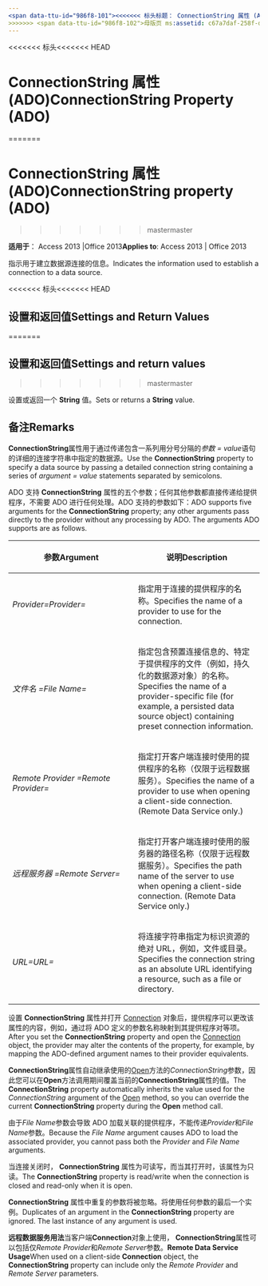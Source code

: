 ```yaml
---
<span data-ttu-id="986f8-101"><<<<<<< 标头标题： ConnectionString 属性 (ADO) TOCTitle: ConnectionString 属性 (ADO) === 标题： ConnectionString 属性 (ADO) TOCTitle: ConnectionString 属性 (ADO)</span><span class="sxs-lookup"><span data-stu-id="986f8-101"><<<<<<< HEAD title: ConnectionString Property (ADO) TOCTitle: ConnectionString Property (ADO) ======= title: ConnectionString property (ADO) TOCTitle: ConnectionString property (ADO)</span></span>
>>>>>>> <span data-ttu-id="986f8-102">母版页 ms:assetid: c67a7daf-258f-d99d-6475-a4aa98d1e99d ms:mtpsurl: https://msdn.microsoft.com/library/JJ249968(v=office.15) ms:contentKeyID: 48547627 ms.date: 09/18/2015 mtps_version: office.15.aspx</span><span class="sxs-lookup"><span data-stu-id="986f8-102">master ms:assetid: c67a7daf-258f-d99d-6475-a4aa98d1e99d ms:mtpsurl: https://msdn.microsoft.com/library/JJ249968(v=office.15) ms:contentKeyID: 48547627 ms.date: 09/18/2015 mtps_version: v=office.15</span></span>
---
```


<span data-ttu-id="986f8-103"><<<<<<< 标头</span><span class="sxs-lookup"><span data-stu-id="986f8-103"><<<<<<< HEAD</span></span>
# <a name="connectionstring-property-ado"></a><span data-ttu-id="986f8-104">ConnectionString 属性 (ADO)</span><span class="sxs-lookup"><span data-stu-id="986f8-104">ConnectionString Property (ADO)</span></span>
=======
# <a name="connectionstring-property-ado"></a><span data-ttu-id="986f8-105">ConnectionString 属性 (ADO)</span><span class="sxs-lookup"><span data-stu-id="986f8-105">ConnectionString property (ADO)</span></span>
>>>>>>> <span data-ttu-id="986f8-106">master</span><span class="sxs-lookup"><span data-stu-id="986f8-106">master</span></span>


<span data-ttu-id="986f8-107">**适用于**： Access 2013 |Office 2013</span><span class="sxs-lookup"><span data-stu-id="986f8-107">**Applies to**: Access 2013 | Office 2013</span></span>

<span data-ttu-id="986f8-108">指示用于建立数据源连接的信息。</span><span class="sxs-lookup"><span data-stu-id="986f8-108">Indicates the information used to establish a connection to a data source.</span></span>

<span data-ttu-id="986f8-109"><<<<<<< 标头</span><span class="sxs-lookup"><span data-stu-id="986f8-109"><<<<<<< HEAD</span></span>
## <a name="settings-and-return-values"></a><span data-ttu-id="986f8-110">设置和返回值</span><span class="sxs-lookup"><span data-stu-id="986f8-110">Settings and Return Values</span></span>
=======
## <a name="settings-and-return-values"></a><span data-ttu-id="986f8-111">设置和返回值</span><span class="sxs-lookup"><span data-stu-id="986f8-111">Settings and return values</span></span>
>>>>>>> <span data-ttu-id="986f8-112">master</span><span class="sxs-lookup"><span data-stu-id="986f8-112">master</span></span>

<span data-ttu-id="986f8-113">设置或返回一个 **String** 值。</span><span class="sxs-lookup"><span data-stu-id="986f8-113">Sets or returns a **String** value.</span></span>

## <a name="remarks"></a><span data-ttu-id="986f8-114">备注</span><span class="sxs-lookup"><span data-stu-id="986f8-114">Remarks</span></span>

<span data-ttu-id="986f8-115">**ConnectionString**属性用于通过传递包含一系列用分号分隔的*参数* *= value*语句的详细的连接字符串中指定的数据源。</span><span class="sxs-lookup"><span data-stu-id="986f8-115">Use the **ConnectionString** property to specify a data source by passing a detailed connection string containing a series of *argument* *= value* statements separated by semicolons.</span></span>

<span data-ttu-id="986f8-p101">ADO 支持 **ConnectionString** 属性的五个参数；任何其他参数都直接传递给提供程序，不需要 ADO 进行任何处理。ADO 支持的参数如下：</span><span class="sxs-lookup"><span data-stu-id="986f8-p101">ADO supports five arguments for the **ConnectionString** property; any other arguments pass directly to the provider without any processing by ADO. The arguments ADO supports are as follows.</span></span>

<table>
<colgroup>
<col style="width: 50%" />
<col style="width: 50%" />
</colgroup>
<thead>
<tr class="header">
<th><p><span data-ttu-id="986f8-118">参数</span><span class="sxs-lookup"><span data-stu-id="986f8-118">Argument</span></span></p></th>
<th><p><span data-ttu-id="986f8-119">说明</span><span class="sxs-lookup"><span data-stu-id="986f8-119">Description</span></span></p></th>
</tr>
</thead>
<tbody>
<tr class="odd">
<td><p><span data-ttu-id="986f8-120"><em>Provider=</em></span><span class="sxs-lookup"><span data-stu-id="986f8-120"><em>Provider=</em></span></span></p></td>
<td><p><span data-ttu-id="986f8-121">指定用于连接的提供程序的名称。</span><span class="sxs-lookup"><span data-stu-id="986f8-121">Specifies the name of a provider to use for the connection.</span></span></p></td>
</tr>
<tr class="even">
<td><p><span data-ttu-id="986f8-122"><em>文件名 =</em></span><span class="sxs-lookup"><span data-stu-id="986f8-122"><em>File Name=</em></span></span></p></td>
<td><p><span data-ttu-id="986f8-123">指定包含预置连接信息的、特定于提供程序的文件（例如，持久化的数据源对象）的名称。</span><span class="sxs-lookup"><span data-stu-id="986f8-123">Specifies the name of a provider-specific file (for example, a persisted data source object) containing preset connection information.</span></span></p></td>
</tr>
<tr class="odd">
<td><p><span data-ttu-id="986f8-124"><em>Remote Provider =</em></span><span class="sxs-lookup"><span data-stu-id="986f8-124"><em>Remote Provider=</em></span></span></p></td>
<td><p><span data-ttu-id="986f8-p102">指定打开客户端连接时使用的提供程序的名称（仅限于远程数据服务）。</span><span class="sxs-lookup"><span data-stu-id="986f8-p102">Specifies the name of a provider to use when opening a client-side connection. (Remote Data Service only.)</span></span></p></td>
</tr>
<tr class="even">
<td><p><span data-ttu-id="986f8-127"><em>远程服务器 =</em></span><span class="sxs-lookup"><span data-stu-id="986f8-127"><em>Remote Server=</em></span></span></p></td>
<td><p><span data-ttu-id="986f8-p103">指定打开客户端连接时使用的服务器的路径名称（仅限于远程数据服务）。</span><span class="sxs-lookup"><span data-stu-id="986f8-p103">Specifies the path name of the server to use when opening a client-side connection. (Remote Data Service only.)</span></span></p></td>
</tr>
<tr class="odd">
<td><p><span data-ttu-id="986f8-130"><em>URL=</em></span><span class="sxs-lookup"><span data-stu-id="986f8-130"><em>URL=</em></span></span></p></td>
<td><p><span data-ttu-id="986f8-131">将连接字符串指定为标识资源的绝对 URL，例如，文件或目录。</span><span class="sxs-lookup"><span data-stu-id="986f8-131">Specifies the connection string as an absolute URL identifying a resource, such as a file or directory.</span></span></p></td>
</tr>
</tbody>
</table>


<span data-ttu-id="986f8-132">设置 **ConnectionString** 属性并打开 [Connection](connection-object-ado.md) 对象后，提供程序可以更改该属性的内容，例如，通过将 ADO 定义的参数名称映射到其提供程序对等项。</span><span class="sxs-lookup"><span data-stu-id="986f8-132">After you set the **ConnectionString** property and open the [Connection](connection-object-ado.md) object, the provider may alter the contents of the property, for example, by mapping the ADO-defined argument names to their provider equivalents.</span></span>

<span data-ttu-id="986f8-133">**ConnectionString**属性自动继承使用的[Open](open-method-ado-connection.md)方法的*ConnectionString*参数，因此您可以在**Open**方法调用期间覆盖当前的**ConnectionString**属性的值。</span><span class="sxs-lookup"><span data-stu-id="986f8-133">The **ConnectionString** property automatically inherits the value used for the *ConnectionString* argument of the [Open](open-method-ado-connection.md) method, so you can override the current **ConnectionString** property during the **Open** method call.</span></span>

<span data-ttu-id="986f8-134">由于*File Name*参数会导致 ADO 加载关联的提供程序，不能传递*Provider*和*File Name*参数。</span><span class="sxs-lookup"><span data-stu-id="986f8-134">Because the *File Name* argument causes ADO to load the associated provider, you cannot pass both the *Provider* and *File Name* arguments.</span></span>

<span data-ttu-id="986f8-135">当连接关闭时， **ConnectionString** 属性为可读写，而当其打开时，该属性为只读。</span><span class="sxs-lookup"><span data-stu-id="986f8-135">The **ConnectionString** property is read/write when the connection is closed and read-only when it is open.</span></span>

<span data-ttu-id="986f8-p104">**ConnectionString** 属性中重复的参数将被忽略。将使用任何参数的最后一个实例。</span><span class="sxs-lookup"><span data-stu-id="986f8-p104">Duplicates of an argument in the **ConnectionString** property are ignored. The last instance of any argument is used.</span></span>

<span data-ttu-id="986f8-138">**远程数据服务用法**当客户端**Connection**对象上使用， **ConnectionString**属性可以包括仅*Remote Provider*和*Remote Server*参数。</span><span class="sxs-lookup"><span data-stu-id="986f8-138">**Remote Data Service Usage**When used on a client-side **Connection** object, the **ConnectionString** property can include only the *Remote Provider* and *Remote Server* parameters.</span></span>


